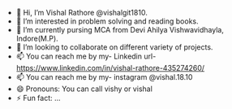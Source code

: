 - 👋 Hi, I’m Vishal Rathore @vishalgit1810.
- 👀 I’m interested in problem solving and reading books.
- 🌱 I’m currently pursing MCA from Devi Ahilya Vishwavidhayla, Indore(M.P).
- 💞️ I’m looking to collaborate on different variety of projects.
- 📫 You can reach me by my-  Linkedin url- https://www.linkedin.com/in/vishal-rathore-435274260/
- 📫 You can reach me by my- instagram @vishal.18.10
- 😄 Pronouns: You can call vishy or vishal
- ⚡ Fun fact: ...

<!---
vishalgit1810/vishalgit1810 is a ✨ special ✨ repository because its `README.md` (this file) appears on your GitHub profile.
You can click the Preview link to take a look at your changes.
--->
